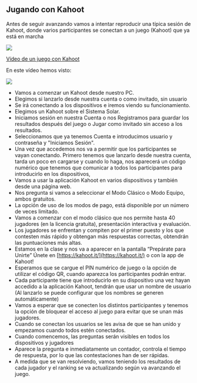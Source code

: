 ## Jugando con Kahoot

Antes de seguir avanzando vamos a intentar reproducir una típica sesión de Kahoot, donde varios participantes se conectan a un juego (Kahoot) que ya está en marcha

[![](https://raw.githubusercontent.com/javacasm/Iniciacion-Herramientas-Digitales-Aula/main/images/portadaN-4.0.8.Jugando-kahoot.png)](https://youtu.be/ZKV4OD4tvsQ)

[Vídeo de un juego con Kahoot](https://drive.google.com/file/d/1Xb7slnXmw0e6y5ouOfbS9uhxSpJkjsmR/view?usp=drive_link)

En este vídeo hemos visto:


![](https://raw.githubusercontent.com/javacasm/Iniciacion-Herramientas-Digitales-Aula/main/images/Kahoot-vivo.jpeg)


* Vamos a comenzar un Kahoot desde nuestro PC.
* Elegimos si lanzarlo desde nuestra cuenta o como invitado, sin usuario
* Se irá conectando a los dispositivos e iremos viendo su funcionamiento.
* Elegimos un Kahoot sobre el Sistema Solar.
* Iniciamos sesión en nuestra Cuenta o nos Registramos para guardar los resultados después del juego o Jugar como invitado sin acceso a los resultados. 
* Seleccionamos que ya tenemos Cuenta e introducimos usuario y contraseña y "Iniciamos Sesión".
* Una vez que accedemos nos va a permitir que los participantes se vayan conectando.
Primero tenemos que lanzarlo desde nuestra cuenta, tarda un poco en  cargarse y cuando lo haga, nos aparecerá un código numérico que tenemos que comunicar a todos los participantes para introducirlo en los dispositivos, 
* Vamos a usar la aplicación Kahoot en varios dispositivos y también desde una página web.
* Nos pregunta si vamos a seleccionar  el Modo Clásico o Modo Equipo, ambos gratuitos.
* La opción de uso de los modos de pago, está disponible por un número de veces limitado.
* Vamos a comenzar con el modo clásico que nos permite hasta 40 jugadores (en la licencia gratuita), presentación interactiva y evaluación.
* Los jugadores se enfrentan y compiten por el primer puesto y los que contesten más rápido y obtengan más respuestas correctas, obtendrán las puntuaciones más altas.
* Estamos en la clase y nos va a aparecer en la pantalla “Prepárate para Unirte” Únete en [https://kahoot.it/](https://kahoot.it/) o con la app de Kahoot!
* Esperamos que se cargue el PIN numérico de juego o la opción de utilizar el código QR, cuando aparezca los participantes podrán entrar.
* Cada participante tiene que introducirlo en su dispositivo una vez hayan accedido a la aplicación Kahoot, tendrán que usar un nombre de usuario (Al lanzarlo se puede configurar que los nombres se generen automáticamente)
* Vamos a esperar que se conecten los distintos participantes y tenemos la opción de bloquear el acceso al juego para evitar que se unan más jugadores.
* Cuando se conectan los usuarios se les avisa de que se han unido y empezamos cuando todos estén conectados.
* Cuando comencemos, las preguntas serán visibles en todos los dispositivos y jugadores
* Aparece la pregunta e inmediatamente un contador, controla el tiempo de respuesta, por lo que las contestaciones han de ser rápidas. 
* A medida que se van resolviendo, vamos teniendo los resultados de cada jugador y el ranking se va actualizando según va avanzando el juego.

